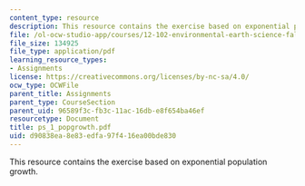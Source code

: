 ```yaml
---
content_type: resource
description: This resource contains the exercise based on exponential population growth.
file: /ol-ocw-studio-app/courses/12-102-environmental-earth-science-fall-2005/d90838ea8e83edfa97f416ea00bde830_ps_1_popgrowth.pdf
file_size: 134925
file_type: application/pdf
learning_resource_types:
- Assignments
license: https://creativecommons.org/licenses/by-nc-sa/4.0/
ocw_type: OCWFile
parent_title: Assignments
parent_type: CourseSection
parent_uid: 96589f3c-fb3c-11ac-16db-e8f654ba46ef
resourcetype: Document
title: ps_1_popgrowth.pdf
uid: d90838ea-8e83-edfa-97f4-16ea00bde830
---
```

This resource contains the exercise based on exponential population growth.